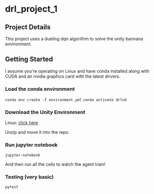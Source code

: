 # drl_project_1

## Project Details

This project uses a dueling dqn algorithm to solve the unity bannana environment.

## Getting Started

I assume you're operating on Linux and have conda installed along with
CUDA and an nvidia graphics card with the latest drivers.


### Load the conda environment

```conda env create -f environment.yml```
```conda activate drlnd```

### Download the Unity Environment

Linux: [click here](https://s3-us-west-1.amazonaws.com/udacity-drlnd/P1/Banana/Banana_Linux.zip)

Unzip and move it into the repo.

### Run jupyter notebook

```jupyter-notebook```

And then run all the cells to watch the agent train!

### Testing (very basic)

```pytest```
